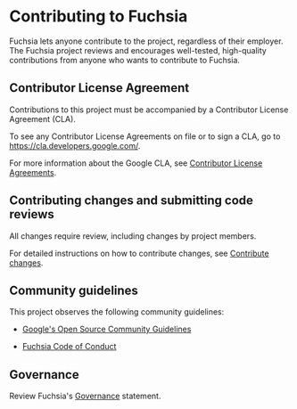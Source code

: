 # Contributing to Fuchsia

Fuchsia lets anyone contribute to the project, regardless of their employer.
The Fuchsia project reviews and encourages well-tested, high-quality
contributions from anyone who wants to contribute to Fuchsia.

## Contributor License Agreement

Contributions to this project must be accompanied by a Contributor License
Agreement (CLA).

To see any Contributor License Agreements on file or to sign a CLA, go to <https://cla.developers.google.com/>.

For more information about the Google CLA, see [Contributor License Agreements](https://cla.developers.google.com/about).

## Contributing changes and submitting code reviews

All changes require review, including changes by project members.

For detailed instructions on how to contribute changes,
see [Contribute changes](/docs/development/source_code/contribute_changes.md).

## Community guidelines

This project observes the following community guidelines:

  * [Google's Open Source Community Guidelines](https://opensource.google/conduct/)

  * [Fuchsia Code of Conduct](/docs/CODE_OF_CONDUCT.md)

## Governance

Review Fuchsia's [Governance](/docs/contribute/governance/governance.md)
statement.
